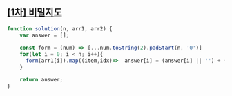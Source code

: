 ## <a href='https://school.programmers.co.kr/learn/courses/30/lessons/17681'>[1차] 비밀지도</a>

```javascript
function solution(n, arr1, arr2) {
    var answer = [];
    
    const form = (num) => [...num.toString(2).padStart(n, '0')]
    for(let i = 0; i < n; i++){ 
      form(arr1[i]).map((item,idx)=>  answer[i] = (answer[i] || '') + (item !== form(arr2[i])[idx] ? '#' : item === '1' ? '#' :' '))
    }

    return answer;
}
```
